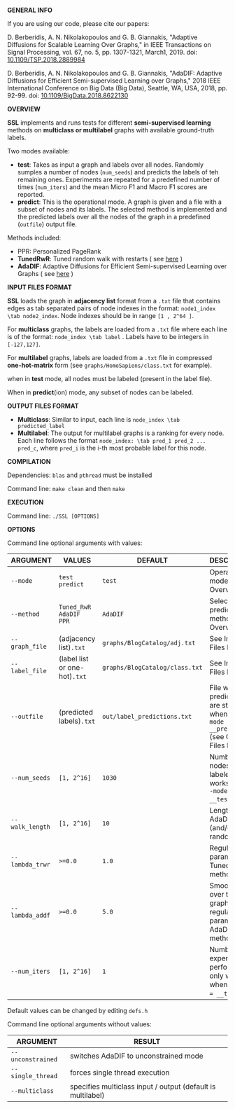 __GENERAL INFO__

If you are using our code, please cite our papers:

D. Berberidis, A. N. Nikolakopoulos and G. B. Giannakis, "Adaptive Diffusions for Scalable Learning Over Graphs," in IEEE Transactions on Signal Processing, vol. 67, no. 5, pp. 1307-1321, March1, 2019.
doi: [10.1109/TSP.2018.2889984](https://doi.org/10.1109/TSP.2018.2889984)

D. Berberidis, A. N. Nikolakopoulos and G. B. Giannakis, "AdaDIF: Adaptive Diffusions for Efficient Semi-supervised Learning over Graphs," 2018 IEEE International Conference on Big Data (Big Data), Seattle, WA, USA, 2018, pp. 92-99.
doi: [10.1109/BigData.2018.8622130](https://doi.org/10.1109/BigData.2018.8622130)

__OVERVIEW__

__SSL__ implements and runs tests for different __semi-supervised learning__ methods on __multiclass or multilabel__ graphs with available ground-truth labels. 

Two modes available:
- __test__: Takes as input a graph and labels over all nodes. Randomly sumples a number of nodes (`num_seeds`) and predicts the labels of teh remaining ones. Experiments are repeated for a predefined number of times (`num_iters`) and the mean Micro F1 and Macro F1 scores are reported.
- __predict__: This is the operational mode. A graph is given and a file with a subset of nodes and its labels. The selected method is implemented and the predicted labels over all the nodes of the graph in a predefined (`outfile`) output file. 		

Methods included:
- PPR: Personalized PageRank
- __TunedRwR__: Tuned random walk with restarts ( see [here](https://experts.umn.edu/ws/portalfiles/portal/99184908)  )
- __AdaDIF__: Adaptive Diffusions for Efficient Semi-supervised Learning over Graphs ( see [here](https://arxiv.org/abs/1804.02081) )




__INPUT FILES FORMAT__

__SSL__ loads the graph in __adjacency list__ format from a `.txt` file that contains edges as tab separated pairs of node indexes in the format: `node1_index \tab node2_index`. Node indexes should be in range `[1 , 2^64 ]`. 

For __multiclass__ graphs, the labels are loaded from a `.txt` file where each line is of the format: `node_index \tab label` . Labels have to be integers in `[-127,127]`. 

For __multilabel__ graphs, labels are loaded from a `.txt` file in compressed __one-hot-matrix__ form (see `graphs/HomoSapiens/class.txt` for example).

when in __test__ mode, all nodes must be labeled (present in the label file). 

When in __predict__(ion) mode, any subset of nodes can be labeled.  

__OUTPUT FILES FORMAT__

- __Multiclass__: Similar to input, each line is `node_index \tab predicted_label`
- __Multilabel__: The output for multilabel graphs is a ranking for every node. Each line follows the format `node_index: \tab pred_1 pred_2 ... pred_c`, where `pred_i` is the i-th most probable label for this node.

__COMPILATION__

Dependencies: `blas` and `pthread`  must be installed

Command line: `make clean` and then `make`

__EXECUTION__
		      	 
Command line: `./SSL [OPTIONS]`

__OPTIONS__

Command line optional arguments with values:

ARGUMENT | VALUES | DEFAULT | DESCRIPTION
-------- | ------ | ------- | -----------
`--mode` |  `test` <br/> `predict`| `test` | Operational mode (see Overview)    	
`--method` |  `Tuned_RwR` <br/> `AdaDIF` <br/> `PPR`| `AdaDIF` | Selection of prediction method (see Overview)   	
`--graph_file` | (adjacency list)`.txt` | `graphs/BlogCatalog/adj.txt` | See Input Files Format
`--label_file` | (label list or one-hot)`.txt` | `graphs/BlogCatalog/class.txt` | See Input Files Format
`--outfile` | (predicted labels)`.txt` | `out/label_predictions.txt` | File where predictions are stored when in `--mode = __predict__` (see Output Files Format)
`--num_seeds` | `[1, 2^16]` | `1030` | Number of nodes that are labeled ( only works when `--mode = __test__` )
`--walk_length` | `[1, 2^16]` | `10` | Length of AdaDIF (and/or PPR) random walk.
`--lambda_trwr` | `>=0.0` | `1.0` | Regularization parameter for Tuned RwR method 
`--lambda_addf` | `>=0.0` | `5.0` | Smoothness over the graph regularization parameter for AdaDIF method  
`--num_iters` | `[1, 2^16]` | `1` | Number of experiments performed ( only works when `--mode = __test__` )

Default values can be changed by editing `defs.h`

Command line optional arguments without values:

ARGUMENT | RESULT
-------- | ------
`--unconstrained` | switches AdaDIF to unconstrained mode
`--single_thread` | forces single thread execution
`--multiclass` | specifies multiclass input / output (default is multilabel)















